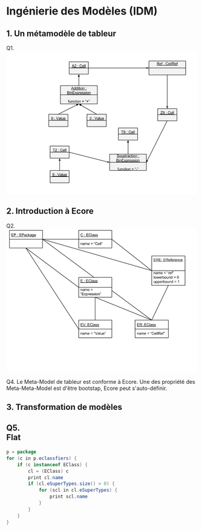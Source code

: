 # Ingénierie des Modèles (IDM)

## 1. Un métamodèle de tableur
Q1.
![Image](1_metamodele_tableur.png)


## 2. Introduction à Ecore
Q2.
![Image](2_meta-model.png)

Q4. Le Meta-Model de tableur est conforme à Ecore. Une des propriété des Meta-Meta-Model est d'être bootstap, Ecore peut s'auto-définir.

## 3. Transformation de modèles
Q5.  
Flat
---
```java
p = package
for (c in p.eclassfiers) {
    if (c instanceof EClass) {
        cl = (EClass) c
        print cl.name
        if (cl.eSuperTypes.size() > 0) {
            for (scl in cl.eSuperTypes) {
                print scl.name
            }
        }
    }
}
```
